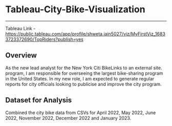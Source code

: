 # Tableau-City-Bike-Visualization
----------------------------------

Tableau Link - https://public.tableau.com/app/profile/shweta.jain5027/viz/MyFirstViz_16833723372690/TopRiders?publish=yes 

Overview
--------------------
As the new lead analyst for the New York Citi BikeLinks to an external site. program, I am responsible for overseeing the largest bike-sharing program in the United States. In my new role, I am expected to generate regular reports for city officials looking to publicise and improve the city program.

Dataset for Analysis
--------------
Combined the city bike data from CSVs for April 2022, May 2022, June 2022, November 2022, December 2022 and January 2023.


